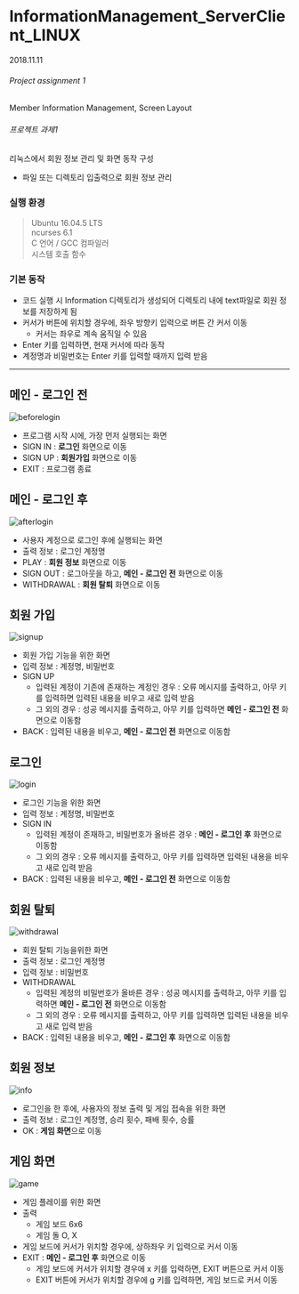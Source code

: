 # InformationManagement_ServerClient_LINUX
2018.11.11
###### Project assignment 1
Member Information Management, Screen Layout
###### 프로젝트 과제1
리눅스에서 회원 정보 관리 및 화면 동작 구성
  - 파일 또는 디렉토리 입출력으로 회원 정보 관리
  

### 실행 환경
> Ubuntu 16.04.5 LTS  
ncurses 6.1  
C 언어 / GCC 컴파일러  
시스템 호출 함수

### 기본 동작
- 코드 실행 시 Information 디렉토리가 생성되어 디렉토리 내에 text파일로 회원 정보를 저장하게 됨
- 커서가 버튼에 위치할 경우에, 좌우 방향키 입력으로 버튼 간 커서 이동
  - 커서는 좌우로 계속 움직일 수 있음
- Enter 키를 입력하면, 현재 커서에 따라 동작
- 계정명과 비밀번호는 Enter 키를 입력할 때까지 입력 받음


-------
## 메인 - 로그인 전
![beforelogin](/Screenshots/PJ1/main-beforeLogin.JPG)
- 프로그램 시작 시에, 가장 먼저 실행되는 화면
- SIGN IN : **로그인** 화면으로 이동
- SIGN UP : **회원가입** 화면으로 이동
- EXIT : 프로그램 종료

## 메인 - 로그인 후
![afterlogin](/Screenshots/PJ1/main-afterLogin.JPG)
- 사용자 계정으로 로그인 후에 실행되는 화면
- 출력 정보 : 로그인 계정명
- PLAY : **회원 정보** 화면으로 이동
- SIGN OUT : 로그아웃을 하고, **메인 - 로그인 전** 화면으로 이동
- WITHDRAWAL : **회원 탈퇴** 화면으로 이동

## 회원 가입
![signup](/Screenshots/PJ1/signup.JPG)
- 회원 가입 기능을 위한 화면
- 입력 정보 : 계정명, 비밀번호
- SIGN UP
  - 입력된 계정이 기존에 존재하는 계정인 경우 : 오류 메시지를 출력하고, 아무 키를 입력하면 입력된 내용을 비우고 새로 입력 받음
  - 그 외의 경우 : 성공 메시지를 출력하고, 아무 키를 입력하면 **메인 - 로그인 전** 화면으로 이동함
- BACK : 입력된 내용을 비우고, **메인 - 로그인 전** 화면으로 이동함

## 로그인
![login](/Screenshots/PJ1/login.JPG)
- 로그인 기능을 위한 화면
- 입력 정보 : 계정명, 비밀번호
- SIGN IN
  - 입력된 계정이 존재하고, 비밀번호가 올바른 경우 : **메인 - 로그인 후** 화면으로 이동함
  - 그 외의 경우 : 오류 메시지를 출력하고, 아무 키를 입력하면 입력된 내용을 비우고 새로 입력 받음
- BACK : 입력된 내용을 비우고, **메인 - 로그인 전** 화면으로 이동함

## 회원 탈퇴
![withdrawal](/Screenshots/PJ1/withdrawal.JPG)
- 회원 탈퇴 기능을위한 화면
- 출력 정보 : 로그인 계정명
- 입력 정보 : 비밀번호
- WITHDRAWAL
  - 입력된 계정의 비밀번호가 올바른 경우 : 성공 메시지를 출력하고, 아무 키를 입력하면 **메인 - 로그인 전** 화면으로 이동함
  - 그 외의 경우 : 오류 메시지를 출력하고, 아무 키를 입력하면 입력된 내용을 비우고 새로 입력 받음
- BACK : 입력된 내용을 비우고, **메인 - 로그인 후** 화면으로 이동함

## 회원 정보
![info](/Screenshots/PJ1/info.JPG)
- 로그인을 한 후에, 사용자의 정보 출력 및 게임 접속을 위한 화면
- 출력 정보 : 로그인 계정명, 승리 횟수, 패배 횟수, 승률
- OK : **게임 화면**으로 이동

## 게임 화면
![game](/Screenshots/PJ1/game.JPG)
- 게임 플레이를 위한 화면
- 출력
  - 게임 보드 6x6
  - 게임 돌 O, X
- 게임 보드에 커서가 위치할 경우에, 상하좌우 키 입력으로 커서 이동
- EXIT : **메인 - 로그인 후** 화면으로 이동
  - 게임 보드에 커서가 위치할 경우에 x 키를 입력하면, EXIT 버튼으로 커서 이동
  - EXIT 버튼에 커서가 위치할 경우에 g 키를 입력하면, 게임 보드로 커서 이동
